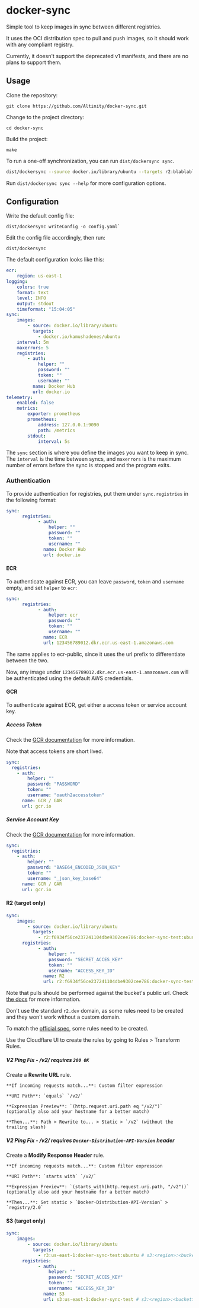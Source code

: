 # docker-sync

Simple tool to keep images in sync between different registries.

It uses the OCI distribution spec to pull and push images, so it should work with any compliant registry.

Currently, it doesn't support the deprecated v1 manifests, and there are no plans to support them.

## Usage

Clone the repository:

```console
git clone https://github.com/Altinity/docker-sync.git
```

Change to the project directory:

```console
cd docker-sync
```

Build the project:

```console
make
```
To run a one-off synchronization, you can run `dist/dockersync sync`.

``` sh
dist/dockersync --source docker.io/library/ubuntu --targets r2:blablabla:docker-sync-test:ubuntu --url1 docker.io --username1 foo --password1 bar --url2 r2:blablabla:docker-sync-test --username2 foo --password2 bar
```

Run `dist/dockersync sync --help` for more configuration options.

## Configuration

Write the default config file:

```console
dist/dockersync writeConfig -o config.yaml`
```

Edit the config file accordingly, then run:

```console
dist/dockersync
```

The default configuration looks like this: 

```yaml
ecr:
    region: us-east-1
logging:
    colors: true
    format: text
    level: INFO
    output: stdout
    timeformat: "15:04:05"
sync:
    images:
        - source: docker.io/library/ubuntu
          targets:
            - docker.io/kamushadenes/ubuntu
    interval: 5m
    maxerrors: 5
    registries:
        - auth:
            helper: ""
            password: ""
            token: ""
            username: ""
          name: Docker Hub
          url: docker.io
telemetry:
    enabled: false
    metrics:
        exporter: prometheus
        prometheus:
            address: 127.0.0.1:9090
            path: /metrics
        stdout:
            interval: 5s
```

The `sync` section is where you define the images you want to keep in sync. The `interval` is the time between syncs, and `maxerrors` is the maximum number of errors before the sync is stopped and the program exits.

### Authentication

To provide authentication for registries, put them under `sync.registries` in the following format:

```yaml
sync:
      registries:
            - auth:
                helper: "" 
                password: ""
                token: ""
                username: ""
              name: Docker Hub
              url: docker.io
```

#### ECR

To authenticate against ECR, you can leave `password`, `token` and `username` empty, and set `helper` to `ecr`:

```yaml
sync:
      registries:
            - auth:
                helper: ecr
                password: ""
                token: ""
                username: ""
              name: ECR
              url: 123456789012.dkr.ecr.us-east-1.amazonaws.com
```

The same applies to ecr-public, since it uses the url prefix to differentiate between the two.

Now, any image under `123456789012.dkr.ecr.us-east-1.amazonaws.com` will be authenticated using the default AWS credentials.

#### GCR

To authenticate against ECR, get either a access token or service account key.

##### Access Token

Check the [GCR documentation](https://cloud.google.com/artifact-registry/docs/docker/authentication#token) for more information.

Note that access tokens are short lived.

```yaml
sync:
  registries:
    - auth:
        helper: ""
        password: "PASSWORD"
        token: ""
        username: "oauth2accesstoken"
      name: GCR / GAR
      url: gcr.io
```

##### Service Account Key

Check the [GCR documentation](https://cloud.google.com/artifact-registry/docs/docker/authentication#json-key) for more information.

```yaml
sync:
  registries:
    - auth:
        helper: ""
        password: "BASE64_ENCODED_JSON_KEY"
        token: ""
        username: "_json_key_base64"
      name: GCR / GAR
      url: gcr.io
```

#### R2 (target only)

```yaml
sync:
    images:
        - source: docker.io/library/ubuntu
          targets:
            - r2:f6934f56ce237241104dbe9302cee786:docker-sync-test:ubuntu # r2:<endpoint>:<bucket>:<image>
      registries:
            - auth:
                helper: "" 
                password: "SECRET_ACCES_KEY"
                token: ""
                username: "ACCESS_KEY_ID"
              name: R2
              url: r2:f6934f56ce237241104dbe9302cee786:docker-sync-test # r2:<endpoint>:<bucket>
```

Note that pulls should be performed against the bucket's public url. Check [the docs](https://developers.cloudflare.com/r2/buckets/public-buckets/#enable-managed-public-access) for more information.

Don't use the standard `r2.dev` domain, as some rules need to be created and they won't work without a custom domain.

To match the [official spec](https://github.com/openshift/docker-distribution/blob/master/docs/spec/api.md#api-version-check), some rules need to be created.

Use the Cloudflare UI to create the rules by going to Rules > Transform Rules.

##### V2 Ping Fix - /v2/ requires `200 OK`

Create a **Rewrite URL** rule.

```
**If incoming requests match...**: Custom filter expression

**URI Path**: `equals` `/v2/`

**Expression Preview**: `(http.request.uri.path eq "/v2/")` (optionally also add your hostname for a better match)

**Then...**: Path > Rewrite to... > Static > `/v2` (without the trailing slash)
```

##### V2 Ping Fix - /v2/ requires `Docker-Distribution-API-Version` header

Create a **Modify Response Header** rule.

```
**If incoming requests match...**: Custom filter expression

**URI Path**: `starts with` `/v2/`

**Expression Preview**: `(starts_with(http.request.uri.path, "/v2"))` (optionally also add your hostname for a better match)

**Then...**: Set static > `Docker-Distribution-API-Version` > `registry/2.0`
```

#### S3 (target only)

```yaml
sync:
    images:
        - source: docker.io/library/ubuntu
          targets:
            - r3:us-east-1:docker-sync-test:ubuntu # s3:<region>:<bucket>:<image>
      registries:
            - auth:
                helper: "" 
                password: "SECRET_ACCES_KEY"
                token: ""
                username: "ACCESS_KEY_ID"
              name: S3
              url: s3:us-east-1:docker-sync-test # s3:<region>:<bucket>
```
